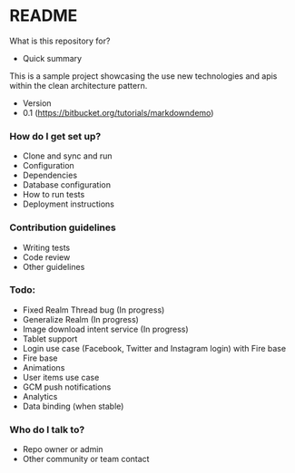# README #

What is this repository for?

* Quick summary

This is a sample project showcasing the use new technologies and apis within the clean architecture pattern. 

* Version
* 0.1 (https://bitbucket.org/tutorials/markdowndemo)

### How do I get set up? ###

* Clone and sync and run
* Configuration
* Dependencies
* Database configuration
* How to run tests
* Deployment instructions

### Contribution guidelines ###

* Writing tests
* Code review
* Other guidelines

### Todo:

* Fixed Realm Thread bug (In progress)
* Generalize Realm (In progress)
* Image download intent service (In progress) 
* Tablet support
* Login use case (Facebook, Twitter and Instagram login) with Fire base
* Fire base 
* Animations
* User items use case
* GCM push notifications
* Analytics
* Data binding (when stable)

### Who do I talk to? ###

* Repo owner or admin
* Other community or team contact